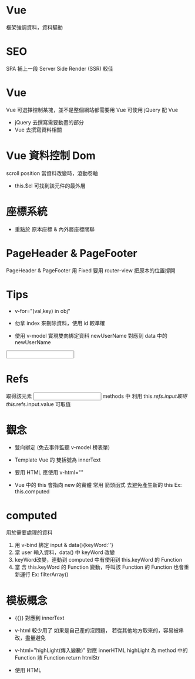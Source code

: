 # Vue
框架強調資料，資料驅動

# SEO
SPA 補上一段 Server Side Render (SSR) 較佳

# Vue
Vue 可選擇控制某塊，並不是整個網站都需要用 Vue
可使用 jQuery 配 Vue
* jQuery 去撰寫需要動畫的部分
* Vue 去撰寫資料相關

# Vue 資料控制 Dom
scroll position 
當資料改變時，滾動卷軸
* this.$el 可找到該元件的最外層

# 座標系統 
* 重點於 原本座標 & 內外層座標關聯

# PageHeader & PageFooter
<router-view style="padding:60px 0 40px 0;"></router-view>

PageHeader & PageFooter 用 Fixed
要用 router-view 把原本的位置撐開

# Tips
* v-for="(val,key) in obj"
* 勿拿 index 來刪除資料，使用 id 較準確

* 使用 v-model 實現雙向綁定資料
newUserName 對應到 data 中的 newUserName
<input v-model="newUserName">

# Refs
取得該元素
<input type="text" ref="input">
methods 中 利用 this.$refs.input 取得
this.$refs.input.value 可取值

# 觀念
* 雙向綁定 (免去事件監聽 v-model 榜表單)

* Template
Vue 的 雙括號為 innerText
* 要用 HTML 應使用 v-html=""
* Vue 中的 this 會指向 new 的實體
常用 箭頭函式 去避免產生新的 this
Ex: this.computed

# computed
用於需要處理的資料
1. 用 v-bind 綁定 input & data(){keyWord:''}
2. 當 user 輸入資料，data() 中 keyWord 改變
3. keyWord改變，連動到 computed 中有使用到 this.keyWord 的 Function
4. 當 含 this.keyWord 的 Function 變動，呼叫該 Function 的 Function 也會重新運行 
Ex: filterArray()

# 模板概念
* {{}} 對應到 innerText
* v-html 較少用了
如果是自己產的沒問題，
若從其他地方取來的，容易被串改，盡量避免
* v-html="highLight(傳入變數)" 對應 innerHTML
highLight 為 method 中的 Function
該 Function return htmlStr

* 使用 HTML <template>
v-if="此處撰寫判斷式"
v-else="此處撰寫判斷式"

v-for="city in filterArray"